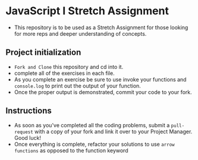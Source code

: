 # JavaScript I Stretch Assignment

* This repository is to be used as a Stretch Assignment for those looking for more reps and deeper understanding of concepts.

## Project initialization

* `Fork and Clone` this repository and cd into it.
* complete all of the exercises in each file.
* As you complete an exercise be sure to use invoke your functions and `console.log` to print out the output of your function.
* Once the proper output is demonstrated, commit your code to your fork.

## Instructions

* As soon as you've completed all the coding problems, submit a `pull-request` with a copy of your fork and link it over to your Project Manager. Good luck!
* Once everything is complete, refactor your solutions to use `arrow functions` as opposed to the function keyword
